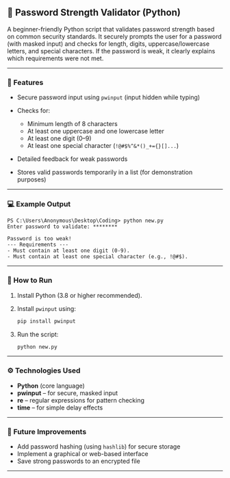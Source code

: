 ## 🔐 Password Strength Validator (Python)

A beginner-friendly Python script that validates password strength based on common security standards.
It securely prompts the user for a password (with masked input) and checks for length, digits, uppercase/lowercase letters, and special characters.
If the password is weak, it clearly explains which requirements were not met.

---

### 🧰 Features

* Secure password input using `pwinput` (input hidden while typing)
* Checks for:

  * Minimum length of 8 characters
  * At least one uppercase and one lowercase letter
  * At least one digit (0–9)
  * At least one special character (`!@#$%^&*()_+={}[]...`)
* Detailed feedback for weak passwords
* Stores valid passwords temporarily in a list (for demonstration purposes)

---

### 💻 Example Output

```
PS C:\Users\Anonymous\Desktop\Coding> python new.py
Enter password to validate: ********

Password is too weak!
--- Requirements ---
- Must contain at least one digit (0-9).
- Must contain at least one special character (e.g., !@#$).
```

---

### 🧩 How to Run

1. Install Python (3.8 or higher recommended).
2. Install `pwinput` using:

   ```bash
   pip install pwinput
   ```
3. Run the script:

   ```bash
   python new.py
   ```

---

### ⚙️ Technologies Used

* **Python** (core language)
* **pwinput** – for secure, masked input
* **re** – regular expressions for pattern checking
* **time** – for simple delay effects

---

### 🚀 Future Improvements

* Add password hashing (using `hashlib`) for secure storage
* Implement a graphical or web-based interface
* Save strong passwords to an encrypted file

---

